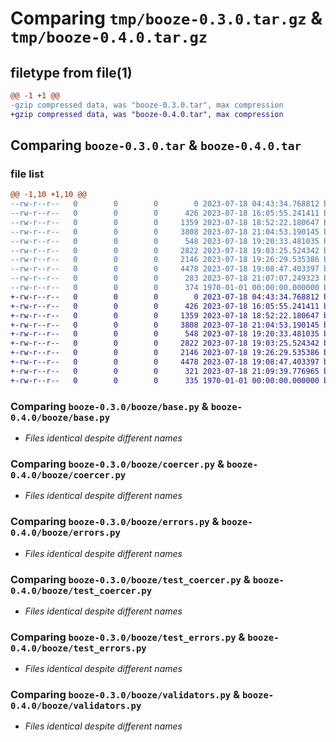 # Comparing `tmp/booze-0.3.0.tar.gz` & `tmp/booze-0.4.0.tar.gz`

## filetype from file(1)

```diff
@@ -1 +1 @@
-gzip compressed data, was "booze-0.3.0.tar", max compression
+gzip compressed data, was "booze-0.4.0.tar", max compression
```

## Comparing `booze-0.3.0.tar` & `booze-0.4.0.tar`

### file list

```diff
@@ -1,10 +1,10 @@
--rw-r--r--   0        0        0        0 2023-07-18 04:43:34.768812 booze-0.3.0/README.md
--rw-r--r--   0        0        0      426 2023-07-18 16:05:55.241411 booze-0.3.0/booze/__init__.py
--rw-r--r--   0        0        0     1359 2023-07-18 18:52:22.180647 booze-0.3.0/booze/base.py
--rw-r--r--   0        0        0     3808 2023-07-18 21:04:53.190145 booze-0.3.0/booze/coercer.py
--rw-r--r--   0        0        0      548 2023-07-18 19:20:33.481035 booze-0.3.0/booze/errors.py
--rw-r--r--   0        0        0     2822 2023-07-18 19:03:25.524342 booze-0.3.0/booze/test_coercer.py
--rw-r--r--   0        0        0     2146 2023-07-18 19:26:29.535386 booze-0.3.0/booze/test_errors.py
--rw-r--r--   0        0        0     4478 2023-07-18 19:08:47.403397 booze-0.3.0/booze/validators.py
--rw-r--r--   0        0        0      283 2023-07-18 21:07:07.249323 booze-0.3.0/pyproject.toml
--rw-r--r--   0        0        0      374 1970-01-01 00:00:00.000000 booze-0.3.0/PKG-INFO
+-rw-r--r--   0        0        0        0 2023-07-18 04:43:34.768812 booze-0.4.0/README.md
+-rw-r--r--   0        0        0      426 2023-07-18 16:05:55.241411 booze-0.4.0/booze/__init__.py
+-rw-r--r--   0        0        0     1359 2023-07-18 18:52:22.180647 booze-0.4.0/booze/base.py
+-rw-r--r--   0        0        0     3808 2023-07-18 21:04:53.190145 booze-0.4.0/booze/coercer.py
+-rw-r--r--   0        0        0      548 2023-07-18 19:20:33.481035 booze-0.4.0/booze/errors.py
+-rw-r--r--   0        0        0     2822 2023-07-18 19:03:25.524342 booze-0.4.0/booze/test_coercer.py
+-rw-r--r--   0        0        0     2146 2023-07-18 19:26:29.535386 booze-0.4.0/booze/test_errors.py
+-rw-r--r--   0        0        0     4478 2023-07-18 19:08:47.403397 booze-0.4.0/booze/validators.py
+-rw-r--r--   0        0        0      321 2023-07-18 21:09:39.776965 booze-0.4.0/pyproject.toml
+-rw-r--r--   0        0        0      335 1970-01-01 00:00:00.000000 booze-0.4.0/PKG-INFO
```

### Comparing `booze-0.3.0/booze/base.py` & `booze-0.4.0/booze/base.py`

 * *Files identical despite different names*

### Comparing `booze-0.3.0/booze/coercer.py` & `booze-0.4.0/booze/coercer.py`

 * *Files identical despite different names*

### Comparing `booze-0.3.0/booze/errors.py` & `booze-0.4.0/booze/errors.py`

 * *Files identical despite different names*

### Comparing `booze-0.3.0/booze/test_coercer.py` & `booze-0.4.0/booze/test_coercer.py`

 * *Files identical despite different names*

### Comparing `booze-0.3.0/booze/test_errors.py` & `booze-0.4.0/booze/test_errors.py`

 * *Files identical despite different names*

### Comparing `booze-0.3.0/booze/validators.py` & `booze-0.4.0/booze/validators.py`

 * *Files identical despite different names*

